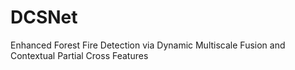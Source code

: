 # DCSNet
Enhanced Forest Fire Detection via Dynamic Multiscale Fusion and Contextual Partial Cross Features
